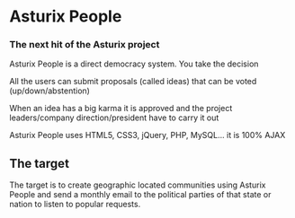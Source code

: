 # Asturix People
### The next hit of the Asturix project

Asturix People is a direct democracy system. You take the decision

All the users can submit proposals (called ideas) that can be voted (up/down/abstention)

When an idea has a big karma it is approved and the project leaders/company direction/president have to carry it out

Asturix People uses HTML5, CSS3, jQuery, PHP, MySQL... it is 100% AJAX

## The target

The target is to create geographic located communities using Asturix People and send a monthly email to the political parties of that state or nation to listen to popular requests.